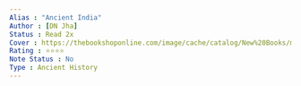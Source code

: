 ```yaml
---
Alias : "Ancient India"
Author : [DN Jha]
Status : Read 2x
Cover : https://thebookshoponline.com/image/cache/catalog/New%20Books/manohar-publishers-and-distributors-ancient-india-in-historical-outline-english-paperback-by-d-n-jha-3870-1000x1000.jpg
Rating : ⭐⭐⭐⭐
Note Status : No
Type : Ancient History
---
```


